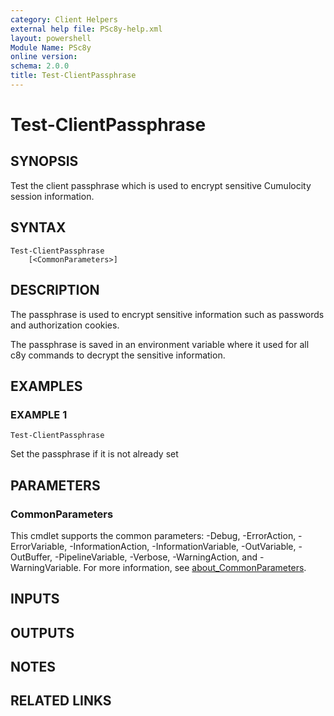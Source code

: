 ```yaml
---
category: Client Helpers
external help file: PSc8y-help.xml
layout: powershell
Module Name: PSc8y
online version:
schema: 2.0.0
title: Test-ClientPassphrase
---
```


# Test-ClientPassphrase

## SYNOPSIS
Test the client passphrase which is used to encrypt sensitive Cumulocity session information.

## SYNTAX

```
Test-ClientPassphrase
	[<CommonParameters>]
```

## DESCRIPTION
The passphrase is used to encrypt sensitive information such as passwords and authorization cookies.

The passphrase is saved in an environment variable where it used for all c8y commands to decrypt
the sensitive information.

## EXAMPLES

### EXAMPLE 1
```
Test-ClientPassphrase
```

Set the passphrase if it is not already set

## PARAMETERS

### CommonParameters
This cmdlet supports the common parameters: -Debug, -ErrorAction, -ErrorVariable, -InformationAction, -InformationVariable, -OutVariable, -OutBuffer, -PipelineVariable, -Verbose, -WarningAction, and -WarningVariable. For more information, see [about_CommonParameters](http://go.microsoft.com/fwlink/?LinkID=113216).

## INPUTS

## OUTPUTS

## NOTES

## RELATED LINKS
